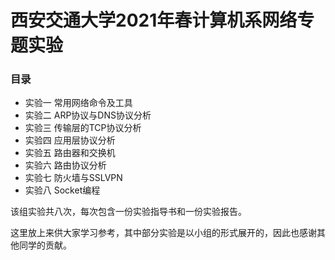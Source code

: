 # 西安交通大学2021年春计算机系网络专题实验

### 目录

* 实验一 常用网络命令及工具
* 实验二 ARP协议与DNS协议分析
* 实验三 传输层的TCP协议分析
* 实验四 应用层协议分析
* 实验五 路由器和交换机
* 实验六 路由协议分析
* 实验七 防火墙与SSLVPN
* 实验八 Socket编程

该组实验共八次，每次包含一份实验指导书和一份实验报告。

这里放上来供大家学习参考，其中部分实验是以小组的形式展开的，因此也感谢其他同学的贡献。

